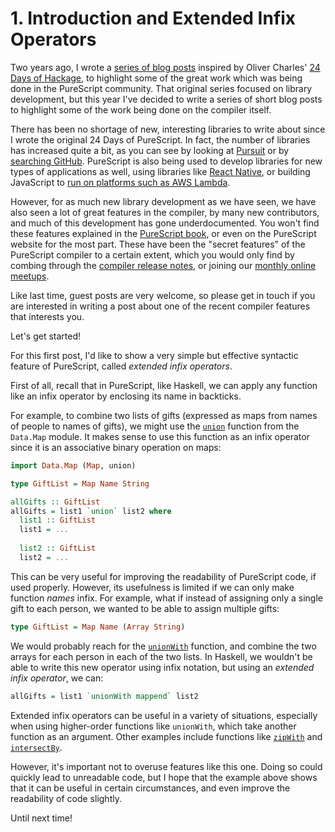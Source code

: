 # 1. Introduction and Extended Infix Operators

Two years ago, I wrote a [series of blog posts](https://github.com/paf31/24-days-of-purescript-2014) inspired by Oliver Charles' [24 Days of Hackage](https://ocharles.org.uk/blog/pages/2013-12-01-24-days-of-hackage.html), to highlight some of the great work which was being done in the PureScript community. That original series focused on library development, but this year I've decided to write a series of short blog posts to highlight some of the work being done on the compiler itself.

There has been no shortage of new, interesting libraries to write about since I wrote the original 24 Days of PureScript. In fact, the number of libraries has increased quite a bit, as you can see by looking at [Pursuit](http://pursuit.purescript.org/) or by [searching GitHub](https://github.com/search?o=desc&q=purescript&ref=cmdform&s=updated&type=Repositories). PureScript is also being used to develop libraries for new types of applications as well, using libraries like [React Native](https://facebook.github.io/react-native/), or building JavaScript to [run on platforms such as AWS Lambda](http://kofno.github.io/2015/10/11/aws-lambda-purescript.html).

However, for as much new library development as we have seen, we have also seen a lot of great features in the compiler, by many new contributors, and much of this development has gone underdocumented. You won't find these features explained in the [PureScript book](https://leanpub.com/purescript/read), or even on the PureScript website for the most part. These have been the "secret features" of the PureScript compiler to a certain extent, which you would only find by combing through the [compiler release notes](https://github.com/purescript/purescript/releases), or joining our [monthly online meetups](https://github.com/purescript/purescript/wiki/PureScript-Meetups). 

Like last time, guest posts are very welcome, so please get in touch if you are interested in writing a post about one of the recent compiler features that interests you.

Let's get started!

For this first post, I'd like to show a very simple but effective syntactic feature of PureScript, called _extended infix operators_.

First of all, recall that in PureScript, like Haskell, we can apply any function like an infix operator by enclosing its name in backticks.

For example, to combine two lists of gifts (expressed as maps from names of people to names of gifts), we might use the [`union`](https://pursuit.purescript.org/packages/purescript-maps/2.0.1/docs/Data.Map#v:union) function from the `Data.Map` module. It makes sense to use this function as an infix operator since it is an associative binary operation on maps: 

```purescript
import Data.Map (Map, union)

type GiftList = Map Name String

allGifts :: GiftList
allGifts = list1 `union` list2 where
  list1 :: GiftList
  list1 = ...
  
  list2 :: GiftList
  list2 = ...
```

This can be very useful for improving the readability of PureScript code, if used properly. However, its usefulness is limited if we can only make function _names_ infix. For example, what if instead of assigning only a single gift to each person, we wanted to be able to assign multiple gifts:

```purescript
type GiftList = Map Name (Array String)
```

We would probably reach for the [`unionWith`](https://pursuit.purescript.org/packages/purescript-maps/2.0.1/docs/Data.Map#v:unionWith) function, and combine the two arrays for each person in each of the two lists. In Haskell, we wouldn't be able to write this new operator using infix notation, but using an _extended infix operator_, we can:

```purescript
allGifts = list1 `unionWith mappend` list2
```

Extended infix operators can be useful in a variety of situations, especially when using higher-order functions like `unionWith`, which take another function as an argument. Other examples include functions like [`zipWith`](https://pursuit.purescript.org/packages/purescript-lists/3.2.1/docs/Data.List#v:zipWith) and [`intersectBy`](https://pursuit.purescript.org/packages/purescript-lists/3.2.1/docs/Data.List#v:intersectBy).

However, it's important not to overuse features like this one. Doing so could quickly lead to unreadable code, but I hope that the example above shows that it can be useful in certain circumstances, and even improve the readability of code slightly.

Until next time!
